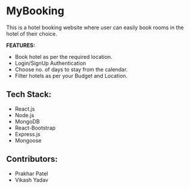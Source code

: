 # MyBooking

This is a hotel booking website where user can easily book rooms in the hotel of their choice.

**FEATURES:**
- Book hotel as per the required location.
- Login/SignUp Authentication
- Choose no. of days to stay from the calendar.
- Filter hotels as per your Budget and Location.

## Tech Stack:
- React.js
- Node.js
- MongoDB
- React-Bootstrap
- Express.js
- Mongoose

## Contributors:
- Prakhar Patel
- Vikash Yadav
